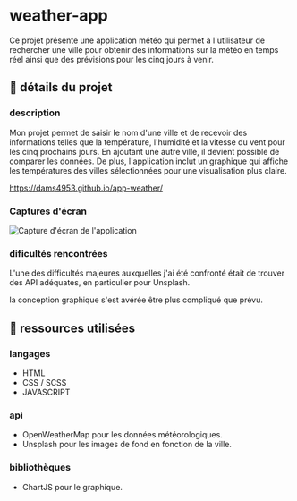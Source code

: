 # weather-app

Ce projet présente une application météo qui permet à l'utilisateur de rechercher une ville pour obtenir des informations sur la météo en temps réel ainsi que des prévisions pour les cinq jours à venir.

## 📌 détails du projet

### description

Mon projet permet de saisir le nom d'une ville et de recevoir des informations telles que la température, l'humidité et la vitesse du vent pour les cinq prochains jours. En ajoutant une autre ville, il devient possible de comparer les données. De plus, l'application inclut un graphique qui affiche les températures des villes sélectionnées pour une visualisation plus claire.

https://dams4953.github.io/app-weather/

### Captures d'écran

![Capture d'écran de l'application](Téléchargements/weather1.png)


### dificultés rencontrées

L'une des difficultés majeures auxquelles j'ai été confronté était de trouver des API adéquates, en particulier pour Unsplash. 

la conception graphique s'est avérée être plus compliqué que prévu.

## 📌 ressources utilisées

### langages

- HTML
- CSS / SCSS
- JAVASCRIPT

### api

- OpenWeatherMap pour les données météorologiques.
- Unsplash pour les images de fond en fonction de la ville.

### bibliothèques

- ChartJS pour le graphique.
